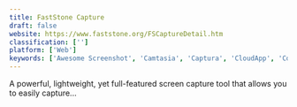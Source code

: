 ```yaml
---
title: FastStone Capture
draft: false 
website: https://www.faststone.org/FSCaptureDetail.htm
classification: ['']
platform: ['Web']
keywords: ['Awesome Screenshot', 'Camtasia', 'Captura', 'CloudApp', 'ConnectWise Control', 'Droplr', 'Greenshot', 'Lightscreen', 'Movavi Screen Capture Pro', 'Nimbus Screenshot', 'Open Broadcaster Software', 'PicPick', 'Pinnacle Studio 21 Ultimate', 'ScreenFlow', 'Screencast-O-Matic', 'Screenpresso', 'ShareX', 'Shutter', 'Snagit', 'Snipping Tool']
---
```

A powerful, lightweight, yet full-featured screen capture tool that allows you to easily capture...